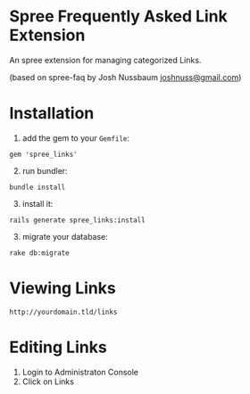 Spree Frequently Asked Link Extension
=========

An spree extension for managing categorized Links.

(based on spree-faq by Josh Nussbaum <joshnuss@gmail.com>)

Installation
============

1) add the gem to your `Gemfile`:

`gem 'spree_links'`

2) run bundler:

`bundle install`

3) install it:

`rails generate spree_links:install`

3) migrate your database:

`rake db:migrate`

Viewing Links
============

`http://yourdomain.tld/links`

Editing Links
===========

1. Login to Administraton Console
2. Click on Links 

